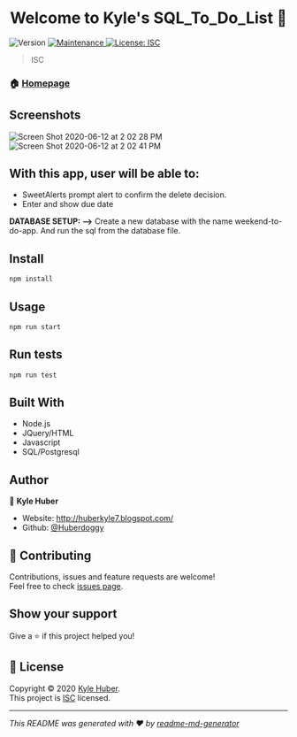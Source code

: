 <h1 align="center">Welcome to Kyle's SQL_To_Do_List 👋</h1>
<p>
  <img alt="Version" src="https://img.shields.io/badge/version-1.0.0-blue.svg?cacheSeconds=2592000" />
  <a href="https://github.com/Huberdoggy/weekend-sql-to-do-list/graphs/commit-activity" target="_blank">
    <img alt="Maintenance" src="https://img.shields.io/badge/Maintained%3F-yes-green.svg" />
  </a>
  <a href="https://github.com/Huberdoggy/SQL_To_Do_List/blob/master/LICENSE.txt" target="_blank">
    <img alt="License: ISC" src="https://img.shields.io/github/license/Huberdoggy/SQL_To_Do_List" />
  </a>
</p>

> ISC

### 🏠 [Homepage](https://github.com/Huberdoggy/SQL_To_Do_List#readme)

## Screenshots
![Screen Shot 2020-06-12 at 2 02 28 PM](https://user-images.githubusercontent.com/16614357/84537606-b1301d80-acb5-11ea-8159-6269ee89fb7c.png)
![Screen Shot 2020-06-12 at 2 02 41 PM](https://user-images.githubusercontent.com/16614357/84537610-b2614a80-acb5-11ea-9a15-db29d6c3703d.png)

## With this app, user will be able to:
* SweetAlerts prompt alert to confirm the delete decision.
* Enter and show due date


**DATABASE SETUP: -->**
Create a new database with the name weekend-to-do-app. And run the sql from the database file.

## Install

```sh
npm install
```

## Usage

```sh
npm run start
```

## Run tests

```sh
npm run test
```
## Built With
- Node.js
- JQuery/HTML
- Javascript
- SQL/Postgresql

## Author

👤 **Kyle Huber**

* Website: http://huberkyle7.blogspot.com/
* Github: [@Huberdoggy](https://github.com/Huberdoggy)

## 🤝 Contributing

Contributions, issues and feature requests are welcome!<br />Feel free to check [issues page](https://github.com/Huberdoggy/SQL_To_Do_List/issues).

## Show your support

Give a ⭐️ if this project helped you!

## 📝 License

Copyright © 2020 [Kyle Huber](https://github.com/Huberdoggy).<br />
This project is [ISC](https://github.com/Huberdoggy/SQL_To_Do_List/blob/master/LICENSE.txt) licensed.

***
_This README was generated with ❤️ by [readme-md-generator](https://github.com/kefranabg/readme-md-generator)_
